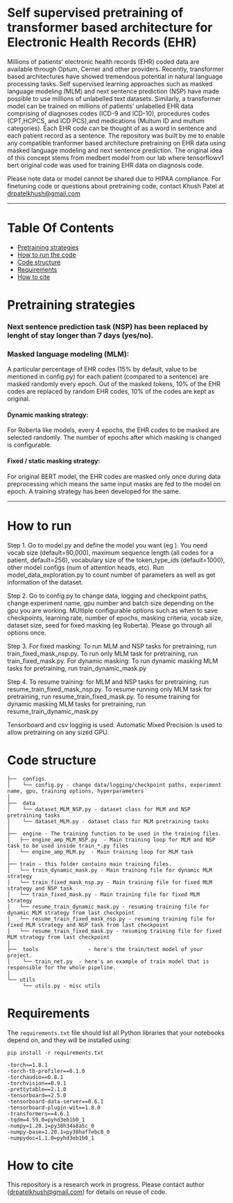 # Self supervised pretraining of transformer based architecture for Electronic Health Records (EHR)

Millions of patients' electronic health records (EHR) coded data are available through Optum, Cerner and other providers. Recently, transformer based architectures have showed tremendous potential in natural language processing tasks. Self supervised learning approaches such as masked language modeling (MLM) and next sentence prediction (NSP) have made possible to use millions of unlabelled text datasets. Similarly, a transformer model can be trained on millions of patients' unlabelled EHR data comprising of diagnoses codes (ICD-9 and ICD-10), procedures codes (CPT,HCPCS, and ICD PCS),and medications (Multum ID and multum categories). Each EHR code can be thought of as a word in sentence and each patient record as a sentence. The repository was built by me to enable any compatible tranformer based architecture pretraining on EHR data using masked language modeling and next sentence prediction. The original idea of this concept stems from medbert model from our lab where tensorflowv1 bert original code was used for training EHR data on diagnosis code.

Please note data or model cannot be shared due to HIPAA compliance. For finetuning code or questions about pretraining code, contact Khush Patel at drpatelkhush@gmail.com 

<hr />

# Table Of Contents
-  [Pretraining strategies](#Pretraining-strategies)
-  [How to run the code](#How-to-run)
-  [Code structure](#Code-structure)
-  [Requirements](#Requirements)
-  [How to cite](#How-to-cite)

# Pretraining strategies

### Next sentence prediction task (NSP) has been replaced by lenght of stay longer than 7 days (yes/no).

### Masked language modeling (MLM): 

A particular percentage of EHR codes (15% by default, value to be mentioned in config.py) for each patient (compared to a sentence) are masked randomly every    epoch. Out of the masked tokens, 10% of the EHR codes are replaced by random EHR codes, 10% of the codes are kept as original. 
    
#### Dynamic masking strategy:
For Roberta like models, every 4 epochs, the EHR codes to be masked are selected randomly. The number of epochs after which masking is changed is configurable.
    
#### Fixed / static masking strategy:
For original BERT model, the EHR codes are masked only once during data preprocessing which means the same input masks are fed to the model on epoch. A training strategy has been developed for the same.       
    
<hr />

# How to run

Step 1. Go to model.py and define the model you want (eg ). You need vocab size (default=90,000), maximum sequence length (all codes for a patient, default=256),  vocabulary size of the token_type_ids (default=1000), other model configs (num of attention heads, etc). Run model_data_exploration.py to count number of parameters as well as get information of the dataset. 

Step 2. Go to config.py to change data, logging and checkpoint paths, change experiment name, gpu number and batch size depending on the gpu you are working. MUltiple configurable options such as when to save checkpoints, learning rate, number of epochs, masking criteria, vocab size, dataset size, seed for fixed masking (eg Roberta). Please go through all options once.

Step 3. 
For fixed masking: 
To run MLM and NSP tasks for pretraining, run train_fixed_mask_nsp.py. To run only MLM task for pretraining, run train_fixed_mask.py. For dynamic masking:
To run dynamic masking MLM tasks for pretraining, run train_dynamic_mask.py

Step 4. 
To resume training: for MLM and NSP tasks for pretraining, run resume_train_fixed_mask_nsp.py. To resume running only MLM task for pretraining, run resume_train_fixed_mask.py. To resume training for dynamic masking MLM tasks for pretraining, run resume_train_dynamic_mask.py

Tensorboard and csv logging is used. Automatic Mixed Precision is used to allow pretraining on any sized GPU.

# Code structure
```
├──  configs
│    └── config.py - change data/logging/checkpoint paths, experiment name, gpu, training options, hyperparameters
│
├──  data  
│    └── dataset_MLM_NSP.py - dataset class for MLM and NSP pretraining tasks
│    └── dataset_MLM.py - dataset class for MLM pretraining tasks
│
├──  engine - The training function to be used in the training files.
│   ├── engine_amp_MLM_NSP.py  - Main training loop for MLM and NSP task to be used inside train_*.py files
│   └── engine_amp_MLM.py  - Main training loop for MLM task
│
├── train - this folder contains main training files. 
│   └── train_dynamic_mask.py - Main training file for dynamic MLM strategy
│   └── train_fixed_mask_nsp.py - Main training file for fixed MLM strategy and NSP task
│   └── train_fixed_mask.py - Main training file for fixed MLM strategy 
│   └── resume_train_dynamic_mask.py - resuming training file for dynamic MLM strategy from last checkpoint
│   └── resume_train_fixed_mask_nsp.py - resuming training file for fixed MLM strategy and NSP task from last checkpoint
│   └── resume_train_fixed_mask.py - resuming training file for fixed MLM strategy from last checkpoint
│ 
├──  tools                - here's the train/test model of your project.
│    └── train_net.py  - here's an example of train model that is responsible for the whole pipeline.
│ 
└── utils
     └── utils.py - misc utils 
```
# Requirements
The `requirements.txt` file should list all Python libraries that your notebooks
depend on, and they will be installed using:
```
pip install -r requirements.txt
```
    -torch==1.8.1
    -torch-tb-profiler==0.1.0
    -torchaudio==0.8.1
    -torchvision==0.9.1
    -prettytable==2.1.0
    -tensorboard==2.5.0
    -tensorboard-data-server==0.6.1
    -tensorboard-plugin-wit==1.8.0
    -transformers==4.6.1
    -tqdm=4.59.0=pyhd3eb1b0_1
    -numpy=1.20.1=py38h34a8a5c_0
    -numpy-base=1.20.1=py38haf7ebc8_0
    -numpydoc=1.1.0=pyhd3eb1b0_1
    
# How to cite
This repository is a research work in progress. Please contact author (drpatelkhush@gmail.com) for details on reuse of code.


